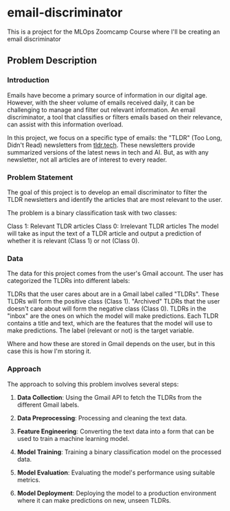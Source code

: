 
# email-discriminator

This is a project for the MLOps Zoomcamp Course where I'll be creating an email discriminator

## Problem Description

### Introduction

Emails have become a primary source of information in our digital age. However, with the sheer volume of emails received daily, it can be challenging to manage and filter out relevant information. An email discriminator, a tool that classifies or filters emails based on their relevance, can assist with this information overload.

In this project, we focus on a specific type of emails: the "TLDR" (Too Long, Didn't Read) newsletters from [tldr.tech](https://tldr.tech/). These newsletters provide summarized versions of the latest news in tech and AI. But, as with any newsletter, not all articles are of interest to every reader.

### Problem Statement

The goal of this project is to develop an email discriminator to filter the TLDR newsletters and identify the articles that are most relevant to the user.

The problem is a binary classification task with two classes:

Class 1: Relevant TLDR articles
Class 0: Irrelevant TLDR articles
The model will take as input the text of a TLDR article and output a prediction of whether it is relevant (Class 1) or not (Class 0).

### Data

The data for this project comes from the user's Gmail account. The user has categorized the TLDRs into different labels:

TLDRs that the user cares about are in a Gmail label called "TLDRs". These TLDRs will form the positive class (Class 1).
"Archived" TLDRs that the user doesn't care about will form the negative class (Class 0).
TLDRs in the "inbox" are the ones on which the model will make predictions.
Each TLDR contains a title and text, which are the features that the model will use to make predictions. The label (relevant or not) is the target variable.

Where and how these are stored in Gmail depends on the user, but in this case this is how I'm storing it.

### Approach

The approach to solving this problem involves several steps:

1. **Data Collection**: Using the Gmail API to fetch the TLDRs from the different Gmail labels.

2. **Data Preprocessing**: Processing and cleaning the text data.

3. **Feature Engineering**: Converting the text data into a form that can be used to train a machine learning model.

4. **Model Training**: Training a binary classification model on the processed data.

5. **Model Evaluation**: Evaluating the model's performance using suitable metrics.

6. **Model Deployment**: Deploying the model to a production environment where it can make predictions on new, unseen TLDRs.
